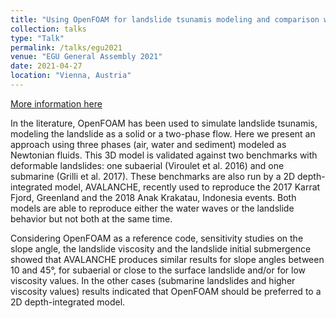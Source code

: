 ```yaml
---
title: "Using OpenFOAM for landslide tsunamis modeling and comparison with a 2D depth-integrated model"
collection: talks
type: "Talk"
permalink: /talks/egu2021
venue: "EGU General Assembly 2021"
date: 2021-04-27
location: "Vienna, Austria"
---
```


[More information here](https://meetingorganizer.copernicus.org/EGU21/EGU21-10807.html)

In the literature, OpenFOAM has been used to simulate landslide tsunamis, modeling the landslide as a solid or a two-phase flow. Here we present an approach using three phases (air, water and sediment) modeled as Newtonian fluids. This 3D model is validated against two benchmarks with deformable landslides: one subaerial (Viroulet et al. 2016) and one submarine (Grilli et al. 2017). These benchmarks are also run by a 2D depth-integrated model, AVALANCHE, recently used to reproduce the 2017 Karrat Fjord, Greenland and the 2018 Anak Krakatau, Indonesia events. Both models are able to reproduce either the water waves or the landslide behavior but not both at the same time.

Considering OpenFOAM as a reference code, sensitivity studies on the slope angle, the landslide viscosity and the landslide initial submergence showed that AVALANCHE produces similar results for slope angles between 10 and 45°, for subaerial or close to the surface landslide and/or for low viscosity values. In the other cases (submarine landslides and higher viscosity values) results indicated that OpenFOAM should be preferred to a 2D depth-integrated model.
